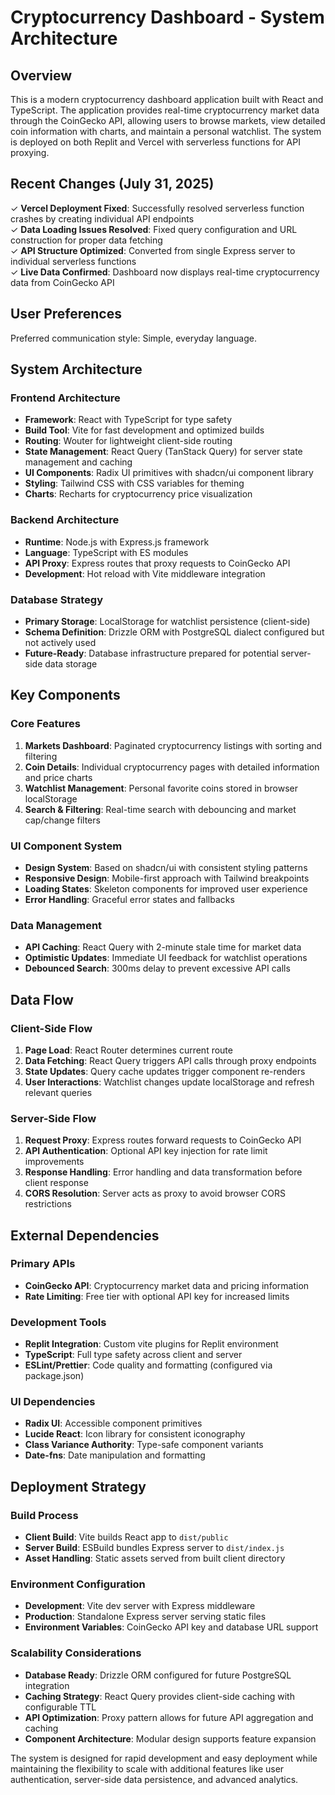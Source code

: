 # Cryptocurrency Dashboard - System Architecture

## Overview

This is a modern cryptocurrency dashboard application built with React and TypeScript. The application provides real-time cryptocurrency market data through the CoinGecko API, allowing users to browse markets, view detailed coin information with charts, and maintain a personal watchlist. The system is deployed on both Replit and Vercel with serverless functions for API proxying.

## Recent Changes (July 31, 2025)

✓ **Vercel Deployment Fixed**: Successfully resolved serverless function crashes by creating individual API endpoints  
✓ **Data Loading Issues Resolved**: Fixed query configuration and URL construction for proper data fetching  
✓ **API Structure Optimized**: Converted from single Express server to individual serverless functions  
✓ **Live Data Confirmed**: Dashboard now displays real-time cryptocurrency data from CoinGecko API

## User Preferences

Preferred communication style: Simple, everyday language.

## System Architecture

### Frontend Architecture
- **Framework**: React with TypeScript for type safety
- **Build Tool**: Vite for fast development and optimized builds
- **Routing**: Wouter for lightweight client-side routing
- **State Management**: React Query (TanStack Query) for server state management and caching
- **UI Components**: Radix UI primitives with shadcn/ui component library
- **Styling**: Tailwind CSS with CSS variables for theming
- **Charts**: Recharts for cryptocurrency price visualization

### Backend Architecture
- **Runtime**: Node.js with Express.js framework
- **Language**: TypeScript with ES modules
- **API Proxy**: Express routes that proxy requests to CoinGecko API
- **Development**: Hot reload with Vite middleware integration

### Database Strategy
- **Primary Storage**: LocalStorage for watchlist persistence (client-side)
- **Schema Definition**: Drizzle ORM with PostgreSQL dialect configured but not actively used
- **Future-Ready**: Database infrastructure prepared for potential server-side data storage

## Key Components

### Core Features
1. **Markets Dashboard**: Paginated cryptocurrency listings with sorting and filtering
2. **Coin Details**: Individual cryptocurrency pages with detailed information and price charts
3. **Watchlist Management**: Personal favorite coins stored in browser localStorage
4. **Search & Filtering**: Real-time search with debouncing and market cap/change filters

### UI Component System
- **Design System**: Based on shadcn/ui with consistent styling patterns
- **Responsive Design**: Mobile-first approach with Tailwind breakpoints
- **Loading States**: Skeleton components for improved user experience
- **Error Handling**: Graceful error states and fallbacks

### Data Management
- **API Caching**: React Query with 2-minute stale time for market data
- **Optimistic Updates**: Immediate UI feedback for watchlist operations
- **Debounced Search**: 300ms delay to prevent excessive API calls

## Data Flow

### Client-Side Flow
1. **Page Load**: React Router determines current route
2. **Data Fetching**: React Query triggers API calls through proxy endpoints
3. **State Updates**: Query cache updates trigger component re-renders
4. **User Interactions**: Watchlist changes update localStorage and refresh relevant queries

### Server-Side Flow
1. **Request Proxy**: Express routes forward requests to CoinGecko API
2. **API Authentication**: Optional API key injection for rate limit improvements
3. **Response Handling**: Error handling and data transformation before client response
4. **CORS Resolution**: Server acts as proxy to avoid browser CORS restrictions

## External Dependencies

### Primary APIs
- **CoinGecko API**: Cryptocurrency market data and pricing information
- **Rate Limiting**: Free tier with optional API key for increased limits

### Development Tools
- **Replit Integration**: Custom vite plugins for Replit environment
- **TypeScript**: Full type safety across client and server
- **ESLint/Prettier**: Code quality and formatting (configured via package.json)

### UI Dependencies
- **Radix UI**: Accessible component primitives
- **Lucide React**: Icon library for consistent iconography
- **Class Variance Authority**: Type-safe component variants
- **Date-fns**: Date manipulation and formatting

## Deployment Strategy

### Build Process
- **Client Build**: Vite builds React app to `dist/public`
- **Server Build**: ESBuild bundles Express server to `dist/index.js`
- **Asset Handling**: Static assets served from built client directory

### Environment Configuration
- **Development**: Vite dev server with Express middleware
- **Production**: Standalone Express server serving static files
- **Environment Variables**: CoinGecko API key and database URL support

### Scalability Considerations
- **Database Ready**: Drizzle ORM configured for future PostgreSQL integration
- **Caching Strategy**: React Query provides client-side caching with configurable TTL
- **API Optimization**: Proxy pattern allows for future API aggregation and caching
- **Component Architecture**: Modular design supports feature expansion

The system is designed for rapid development and easy deployment while maintaining the flexibility to scale with additional features like user authentication, server-side data persistence, and advanced analytics.